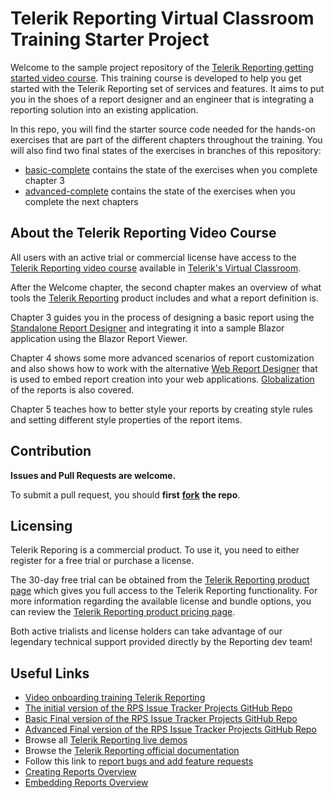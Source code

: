 # Telerik Reporting Virtual Classroom Training Starter Project

Welcome to the sample project repository of the
[Telerik Reporting getting started video course](https://learn.telerik.com/learn/course/internal/view/elearning/38/telerik-reporting).
This training course is developed to help you get started with the Telerik Reporting set of services and features.
It aims to put you in the shoes of a report designer and an engineer that is integrating a reporting solution into an existing application.

In this repo, you will find the starter source code needed for the hands-on exercises that are part of the different chapters throughout the training.
You will also find two final states of the exercises in branches of this repository:
* [basic-complete](https://github.com/telerik/RpsTrackerBlazorReportingStart/tree/basics-complete) contains the state of the exercises when you complete chapter 3 
* [advanced-complete](https://github.com/telerik/RpsTrackerBlazorReportingStart/tree/advanced-complete) contains the state of the exercises
when you complete the next chapters

## About the Telerik Reporting Video Course

All users with an active trial or commercial license have access to the 
[Telerik Reporting video course](https://learn.telerik.com/learn/course/internal/view/elearning/38/telerik-reporting)
available in [Telerik's Virtual Classroom](https://learn.telerik.com/learn).

After the Welcome chapter, the second chapter makes an overview of what tools the 
[Telerik Reporting](https://www.telerik.com/products/reporting?utm_medium=referral&utm_source=github&utm_campaign=reporting-awareness-gh-public-readme)
product includes and what a report definition is.

Chapter 3 guides you in the process of designing a basic report using the
[Standalone Report Designer](https://docs.telerik.com/reporting/designing-reports/report-designer-tools/desktop-designers/standalone-report-designer/overview)
and integrating it into a sample Blazor application using the Blazor Report Viewer.

Chapter 4 shows some more advanced scenarios of report customization and also shows how to work with the alternative 
[Web Report Designer](https://docs.telerik.com/reporting/designing-reports/report-designer-tools/web-report-designer/overview)
that is used to embed report creation into your web applications.
[Globalization](https://docs.telerik.com/reporting/globalization/overview) of the reports is also covered.

Chapter 5 teaches how to better style your reports by creating style rules and setting different style properties of the report items.

## **Contribution**

**Issues and Pull Requests are welcome.**

To submit a pull request, you should **first** [**fork**](https://docs.github.com/en/free-pro-team@latest/github/getting-started-with-github/fork-a-repo) **the repo**.

## **Licensing**

Telerik Reporing is a commercial product. To use it, you need to either register for a free trial or purchase a license.

The 30-day free trial can be obtained from the
[Telerik Reporting product page](https://www.telerik.com/products/reporting?utm_medium=referral&utm_source=github&utm_campaign=reporting-awareness-gh-public-readme)
which gives you full access to the Telerik Reporting functionality. For more information regarding the available license and bundle options, you can review the 
[Telerik Reporting product pricing page](https://www.telerik.com/purchase/individual/reporting?utm_medium=referral&utm_source=github&utm_campaign=reporting-awareness-gh-public-readme).

Both active trialists and license holders can take advantage of our legendary technical support provided directly by the Reporting dev team!

## **Useful Links**

- [Video onboarding training Telerik Reporting](https://learn.telerik.com/learn/course/internal/view/elearning/38/telerik-reporting)
- [The initial version of the RPS Issue Tracker Projects GitHub Repo](https://github.com/telerik/RpsTrackerBlazorReportingStart)
- [Basic Final version of the RPS Issue Tracker Projects GitHub Repo](https://github.com/telerik/RpsTrackerBlazorReportingStart/tree/basics-complete)
- [Advanced Final version of the RPS Issue Tracker Projects GitHub Repo](https://github.com/telerik/RpsTrackerBlazorReportingStart/tree/advanced-complete)
- Browse all [Telerik Reporting live demos](https://demos.telerik.com/reporting?utm_medium=referral&utm_source=github&utm_campaign=reporting-awareness-gh-public-readme)
- Browse the [Telerik Reporting official documentation](https://docs.telerik.com/reporting)
- Follow this link to [report bugs and add feature requests](https://feedback.telerik.com/reporting)
- [Creating Reports Overview](https://docs.telerik.com/reporting/designing-reports/overview)
- [Embedding Reports Overview](https://docs.telerik.com/reporting/embedding-reports/overview)
